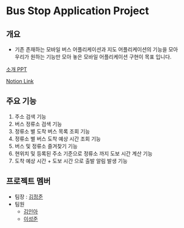 # Bus Stop Application Project

## 개요
- 기존 존재하는 모바일 버스 어플리케이션과 지도 어플리케이션의 기능을 모아</br>
우리가 원하는 기능만 모아 놓은 모바일 어플리케이션 구현이 목표 입니다.

[소개 PPT](https://docs.google.com/presentation/d/1p5nsJ9XceMaRV35tix-734lqjKMSvWsxrDkd_kQjf2k/edit?usp=sharing)

[Notion Link](https://jaydenkim465.notion.site/Bus-App-Project-b3f11595921f4b9d93e7992d3be293f5)

## 주요 기능

1. 주소 검색 기능
2. 버스 정류소 검색 기능
3. 정류소 별 도착 버스 목록 조회 기능
4. 정류소 별 버스 도착 예상 시간 조회 기능
5. 버스 및 정류소 즐겨찾기 기능
6. 현위치 및 등록된 주소 기준으로 정류소 까지 도보 시간 계산 기능
7. 도착 예상 시간 + 도보 시간 으로 출발 알림 발생 기능

## 프로젝트 멤버

- 팀장 : [김정준](https://github.com/jaydenkim465)
- 팀원
  - [김인아](https://github.com/kina2325)
  - [이성준](https://github.com/SamGentlee)